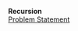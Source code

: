 <b>Recursion</b>
<br>
<a href="https://www.hackerrank.com/challenges/30-recursion/problem">Problem Statement</a>
